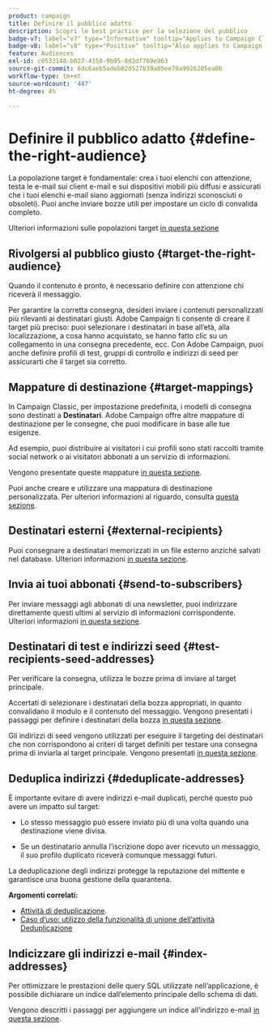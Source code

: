```yaml
---
product: campaign
title: Definire il pubblico adatto
description: Scopri le best practice per la selezione del pubblico
badge-v7: label="v7" type="Informative" tooltip="Applies to Campaign Classic v7"
badge-v8: label="v8" type="Positive" tooltip="Also applies to Campaign v8"
feature: Audiences
exl-id: c0533148-b027-4158-9b95-8d2df769e963
source-git-commit: 6dc6aeb5adeb82d527b39a05ee70a9926205ea0b
workflow-type: tm+mt
source-wordcount: '487'
ht-degree: 4%

---
```


# Definire il pubblico adatto {#define-the-right-audience}



La popolazione target è fondamentale: crea i tuoi elenchi con attenzione, testa le e-mail sui client e-mail e sui dispositivi mobili più diffusi e assicurati che i tuoi elenchi e-mail siano aggiornati (senza indirizzi sconosciuti o obsoleti). Puoi anche inviare bozze utili per impostare un ciclo di convalida completo.

Ulteriori informazioni sulle popolazioni target [in questa sezione](steps-defining-the-target-population.md)

## Rivolgersi al pubblico giusto {#target-the-right-audience}

Quando il contenuto è pronto, è necessario definire con attenzione chi riceverà il messaggio.

Per garantire la corretta consegna, desideri inviare i contenuti personalizzati più rilevanti ai destinatari giusti. Adobe Campaign ti consente di creare il target più preciso: puoi selezionare i destinatari in base all’età, alla localizzazione, a cosa hanno acquistato, se hanno fatto clic su un collegamento in una consegna precedente, ecc. Con Adobe Campaign, puoi anche definire profili di test, gruppi di controllo e indirizzi di seed per assicurarti che il target sia corretto.

## Mappature di destinazione {#target-mappings}

In Campaign Classic, per impostazione predefinita, i modelli di consegna sono destinati a **Destinatari**. Adobe Campaign offre altre mappature di destinazione per le consegne, che puoi modificare in base alle tue esigenze.

Ad esempio, puoi distribuire ai visitatori i cui profili sono stati raccolti tramite social network o ai visitatori abbonati a un servizio di informazioni.

Vengono presentate queste mappature [in questa sezione](selecting-a-target-mapping.md).

Puoi anche creare e utilizzare una mappatura di destinazione personalizzata. Per ulteriori informazioni al riguardo, consulta [questa sezione](../../configuration/using/target-mapping.md).

## Destinatari esterni {#external-recipients}

Puoi consegnare a destinatari memorizzati in un file esterno anziché salvati nel database. Ulteriori informazioni [in questa sezione](steps-defining-the-target-population.md#selecting-external-recipients).

## Invia ai tuoi abbonati {#send-to-subscribers}

Per inviare messaggi agli abbonati di una newsletter, puoi indirizzare direttamente questi ultimi al servizio di informazioni corrispondente. Ulteriori informazioni [in questa sezione](managing-subscriptions.md#delivering-to-the-subscribers-of-a-service).


## Destinatari di test e indirizzi seed {#test-recipients-seed-addresses}

Per verificare la consegna, utilizza le bozze prima di inviare al target principale.

Accertati di selezionare i destinatari della bozza appropriati, in quanto convalidano il modulo e il contenuto del messaggio. Vengono presentati i passaggi per definire i destinatari della bozza [in questa sezione](steps-defining-the-target-population.md#selecting-the-proof-target).

Gli indirizzi di seed vengono utilizzati per eseguire il targeting dei destinatari che non corrispondono ai criteri di target definiti per testare una consegna prima di inviarla al target principale. Vengono presentati [in questa sezione](about-seed-addresses.md).

## Deduplica indirizzi {#deduplicate-addresses}

È importante evitare di avere indirizzi e-mail duplicati, perché questo può avere un impatto sul target:

* Lo stesso messaggio può essere inviato più di una volta quando una destinazione viene divisa.

* Se un destinatario annulla l’iscrizione dopo aver ricevuto un messaggio, il suo profilo duplicato riceverà comunque messaggi futuri.

La deduplicazione degli indirizzi protegge la reputazione del mittente e garantisce una buona gestione della quarantena.

**Argomenti correlati:**

* [Attività di deduplicazione](../../workflow/using/deduplication.md).
* [Caso d’uso: utilizzo della funzionalità di unione dell’attività Deduplicazione](../../workflow/using/deduplication-merge.md)

## Indicizzare gli indirizzi e-mail {#index-addresses}

Per ottimizzare le prestazioni delle query SQL utilizzate nell’applicazione, è possibile dichiarare un indice dall’elemento principale dello schema di dati.

Vengono descritti i passaggi per aggiungere un indice all’indirizzo e-mail [in questa sezione](../../configuration/using/database-mapping.md#indexed-fields).
